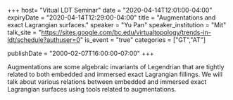 +++
  host= "Vitual LDT Seminar"
  date = "2020-04-14T12:01:00-04:00"
  expiryDate = "2020-04-14T12:29:00-04:00"
  title = "Augmentations and exact Lagrangian surfaces."
  speaker = "Yu Pan"
  speaker_institution = "Mit"
  talk_site = "https://sites.google.com/bc.edu/virtualtopology/trends-in-ldt/schedule?authuser=0"
  is_event = "true"
  categories = ["GT","AT"]

  publishDate = "2000-02-07T16:00:00-07:00"
+++


 Augmentations are some algebraic invariants of Legendrian that are tightly related to both embedded and immersed exact Lagrangian fillings. We will talk about various relations between embedded and immersed exact Lagrangian surfaces using tools related to augmentations.